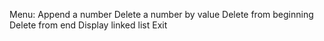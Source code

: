 Menu:
Append a number
 Delete a number by value
 Delete from beginning
 Delete from end
 Display linked list
 Exit
